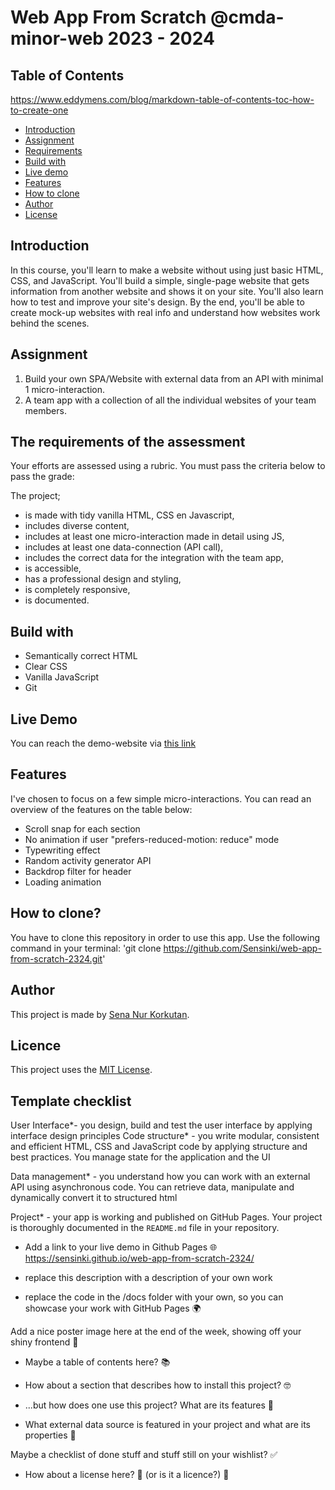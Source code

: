 # Web App From Scratch @cmda-minor-web 2023 - 2024

## Table of Contents

<https://www.eddymens.com/blog/markdown-table-of-contents-toc-how-to-create-one>

- [Introduction](#introduction)
- [Assignment](#assignment)
- [Requirements](#the-requirements-of-the-assessment)
- [Build with](#build-with)
- [Live demo](#live-demo)
- [Features](#features)
- [How to clone](#how-to-clone)
- [Author](#author)
- [License](#licence)

## Introduction

In this course, you'll learn to make a website without using just basic HTML, CSS, and JavaScript. You'll build a simple, single-page website that gets information from another website and shows it on your site. You'll also learn how to test and improve your site's design. By the end, you'll be able to create mock-up websites with real info and understand how websites work behind the scenes.

## Assignment

1. Build your own SPA/Website with external data from an API with minimal 1 micro-interaction.
2. A team app with a collection of all the individual websites of your team members.

## The requirements of the assessment

Your efforts are assessed using a rubric. You must pass the criteria below to pass the grade:

The project;

- is made with tidy vanilla HTML, CSS en Javascript,
- includes diverse content,
- includes at least one micro-interaction made in detail using JS,
- includes at least one data-connection (API call),
- includes the correct data for the integration with the team app,
- is accessible,
- has a professional design and styling,
- is completely responsive,
- is documented.

## Build with

- Semantically correct HTML
- Clear CSS
- Vanilla JavaScript
- Git

## Live Demo

You can reach the demo-website via [this link](https://sensinki.github.io/web-app-from-scratch-2324/)

## Features

I've chosen to focus on a few simple micro-interactions. You can read an overview of the features on the table below:

- Scroll snap for each section
- No animation if user "prefers-reduced-motion: reduce" mode
- Typewriting effect
- Random activity generator API
- Backdrop filter for header
- Loading animation

## How to clone?

You have to clone this repository in order to use this app. Use the following command in your terminal:
'git clone <https://github.com/Sensinki/web-app-from-scratch-2324.git>'

## Author

This project is made by [Sena Nur Korkutan](https://github.com/Sensinki).

## Licence

This project uses the [MIT License](https://github.com/Sensinki/web-app-from-scratch-2324?tab=MIT-1-ov-file).

## Template checklist

User Interface*- you design, build and test the user interface by applying interface design principles
Code structure* - you write modular, consistent and efficient HTML, CSS and JavaScript code by applying structure and best practices. You manage state for the application and the UI

Data management* - you understand how you can work with an external API using asynchronous code. You can retrieve data, manipulate and dynamically convert it to structured html

Project* - your app is working and published on GitHub Pages. Your project is thoroughly documented in the `README.md` file in your repository.

- Add a link to your live demo in Github Pages 🌐
<https://sensinki.github.io/web-app-from-scratch-2324/>

- replace this description with a description of your own work

- replace the code in the /docs folder with your own, so you can showcase your work with GitHub Pages 🌍

Add a nice poster image here at the end of the week, showing off your shiny frontend 📸

- Maybe a table of contents here? 📚

- How about a section that describes how to install this project? 🤓

- ...but how does one use this project? What are its features 🤔

- What external data source is featured in your project and what are its properties 🌠

Maybe a checklist of done stuff and stuff still on your wishlist? ✅

- How about a license here? 📜 (or is it a licence?) 🤷
